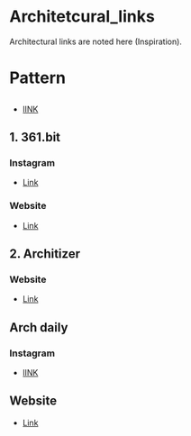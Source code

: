 # Architetcural_links
Architectural links are noted here (Inspiration).

# Pattern
##
###
  * [ lINK ]()

##  1. 361.bit
### Instagram
  * [ Link ](https://www.instagram.com/361.bit/)
### Website
  * [ Link ](https://www.361bit.com/)

## 2. Architizer
### Website
  * [ Link ](https://architizer.com/)

## Arch daily
### Instagram
  * [ lINK ](https://www.instagram.com/archdaily/)
## Website
  * [ Link ](https://www.archdaily.com/)
